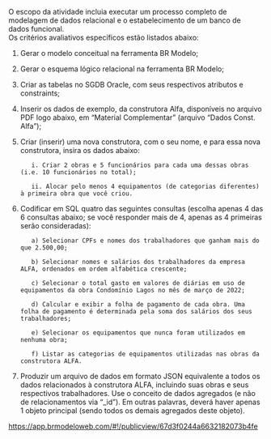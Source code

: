 O escopo da atividade incluia executar um processo completo de modelagem de dados relacional e o estabelecimento de um banco de dados funcional.  
Os critérios avaliativos específicos estão listados abaixo:

1) Gerar o modelo conceitual na ferramenta BR Modelo;

2) Gerar o esquema lógico relacional na ferramenta BR Modelo; 

3) Criar as tabelas no SGDB Oracle, com seus respectivos atributos e constraints; 

4) Inserir os dados de exemplo, da construtora Alfa, disponíveis no arquivo PDF logo abaixo, em “Material Complementar” (arquivo “Dados Const. Alfa”);  

5) Criar (inserir) uma nova construtora, com o seu nome, e para essa nova construtora, insira os dados abaixo: 

          i. Criar 2 obras e 5 funcionários para cada uma dessas obras (i.e. 10 funcionários no total);  

          ii. Alocar pelo menos 4 equipamentos (de categorias diferentes) à primeira obra que você criou. 

6) Codificar em SQL quatro das seguintes consultas (escolha apenas 4 das 6 consultas abaixo; se você responder mais de 4, apenas as 4 primeiras serão consideradas): 

          a) Selecionar CPFs e nomes dos trabalhadores que ganham mais do que 2.500,00; 

          b) Selecionar nomes e salários dos trabalhadores da empresa ALFA, ordenados em ordem alfabética crescente; 

          c) Selecionar o total gasto em valores de diárias em uso de equipamentos da obra Condomínio Lagos no mês de março de 2022; 

          d) Calcular e exibir a folha de pagamento de cada obra. Uma folha de pagamento é determinada pela soma dos salários dos seus trabalhadores; 

          e) Selecionar os equipamentos que nunca foram utilizados em nenhuma obra; 

          f) Listar as categorias de equipamentos utilizadas nas obras da construtora ALFA. 

7) Produzir um arquivo de dados em formato JSON equivalente a todos os dados relacionados à construtora ALFA, incluindo suas obras e seus respectivos trabalhadores. Use o conceito de dados agregados (e não de relacionamentos via “_id”). Em outras palavras, deverá haver apenas 1 objeto principal (sendo todos os demais agregados deste objeto).

<a href="Modelo Conceitual Online">https://app.brmodeloweb.com/#!/publicview/67d3f0244a6632182073b4fe</a>
